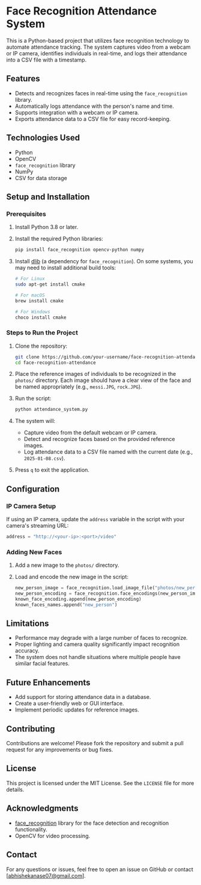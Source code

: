 # Face Recognition Attendance System

This is a Python-based project that utilizes face recognition technology to automate attendance tracking. The system captures video from a webcam or IP camera, identifies individuals in real-time, and logs their attendance into a CSV file with a timestamp.

## Features

- Detects and recognizes faces in real-time using the `face_recognition` library.
- Automatically logs attendance with the person's name and time.
- Supports integration with a webcam or IP camera.
- Exports attendance data to a CSV file for easy record-keeping.

## Technologies Used

- Python
- OpenCV
- `face_recognition` library
- NumPy
- CSV for data storage

## Setup and Installation

### Prerequisites

1. Install Python 3.8 or later.
2. Install the required Python libraries:

   ```bash
   pip install face_recognition opencv-python numpy
   ```

3. Install [dlib](http://dlib.net/) (a dependency for `face_recognition`). On some systems, you may need to install additional build tools:

   ```bash
   # For Linux
   sudo apt-get install cmake

   # For macOS
   brew install cmake

   # For Windows
   choco install cmake
   ```

### Steps to Run the Project

1. Clone the repository:

   ```bash
   git clone https://github.com/your-username/face-recognition-attendance.git
   cd face-recognition-attendance
   ```

2. Place the reference images of individuals to be recognized in the `photos/` directory. Each image should have a clear view of the face and be named appropriately (e.g., `messi.JPG`, `rock.JPG`).

3. Run the script:

   ```bash
   python attendance_system.py
   ```

4. The system will:
   - Capture video from the default webcam or IP camera.
   - Detect and recognize faces based on the provided reference images.
   - Log attendance data to a CSV file named with the current date (e.g., `2025-01-08.csv`).

5. Press `q` to exit the application.

## Configuration

### IP Camera Setup

If using an IP camera, update the `address` variable in the script with your camera's streaming URL:

```python
address = "http://<your-ip>:<port>/video"
```

### Adding New Faces

1. Add a new image to the `photos/` directory.
2. Load and encode the new image in the script:

   ```python
   new_person_image = face_recognition.load_image_file("photos/new_person.JPG")
   new_person_encoding = face_recognition.face_encodings(new_person_image)[0]
   known_face_encoding.append(new_person_encoding)
   known_faces_names.append("new_person")
   ```

## Limitations

- Performance may degrade with a large number of faces to recognize.
- Proper lighting and camera quality significantly impact recognition accuracy.
- The system does not handle situations where multiple people have similar facial features.

## Future Enhancements

- Add support for storing attendance data in a database.
- Create a user-friendly web or GUI interface.
- Implement periodic updates for reference images.

## Contributing

Contributions are welcome! Please fork the repository and submit a pull request for any improvements or bug fixes.

## License

This project is licensed under the MIT License. See the `LICENSE` file for more details.

## Acknowledgments

- [face_recognition](https://github.com/ageitgey/face_recognition) library for the face detection and recognition functionality.
- OpenCV for video processing.

## Contact

For any questions or issues, feel free to open an issue on GitHub or contact [abhishekanase07@gmail.com].

